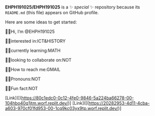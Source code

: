 **EHPH191025/EHPH191025** is a ✨ _special_ ✨ repository because its `README.md` (this file) appears on GitHub profile.

Here are some ideas to get started:

🎇🌃Hi, I’m @EHPH191025

🎇🌃interested in:ICT&HISTORY

🎇🌃currently learning:MATH

🎇🌃looking to collaborate on:NOT

🎇🌃How to reach me:GMAIL

🎇🌃Pronouns:NOT

🎇🌃Fun fact:NOT

[Link]([(https://80c1edc0-0c12-4fe0-9846-5a224ba66278-00-104hbo40q1jtm.worf.replit.dev/)]
[Link]([(https://20282953-4d11-4cba-a603-970cf01fd953-00-1cq9kc03yx9tp.worf.replit.dev/)]
<!---
EHPH191025/EHPH191025 is a ✨ special ✨ repository because its `README.md` (this file) appears on your GitHub profile.
You can click the Preview link to take a look at your changes.
--->
